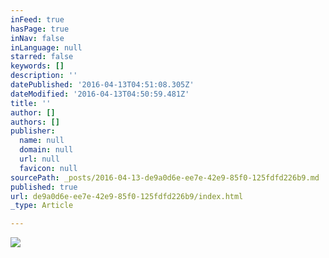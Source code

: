 ```yaml
---
inFeed: true
hasPage: true
inNav: false
inLanguage: null
starred: false
keywords: []
description: ''
datePublished: '2016-04-13T04:51:08.305Z'
dateModified: '2016-04-13T04:50:59.481Z'
title: ''
author: []
authors: []
publisher:
  name: null
  domain: null
  url: null
  favicon: null
sourcePath: _posts/2016-04-13-de9a0d6e-ee7e-42e9-85f0-125fdfd226b9.md
published: true
url: de9a0d6e-ee7e-42e9-85f0-125fdfd226b9/index.html
_type: Article

---
```

![](https://the-grid-user-content.s3-us-west-2.amazonaws.com/a6a9b241-8a3e-43a9-bb01-d404b15ede5e.jpg)